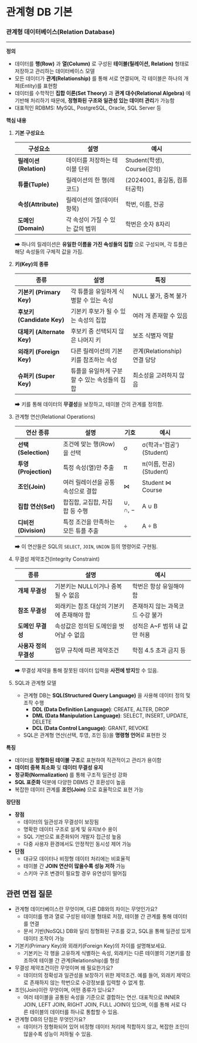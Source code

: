 # 관계형 DB 기본

### 관계형 데이터베이스(Relation Database)

---

**정의**

- 데이터를 **행(Row)** 과 **열(Column)** 로 구성된 **테이블(릴레이션, Relation)** 형태로 저장하고 관리하는 데이터베이스 모델
- 모든 데이터가 **관계(Relationship)** 를 통해 서로 연결되며,
  각 테이블은 하나의 개체(Entity)를 표현함
- 데이터를 수학적인 **집합 이론(Set Theory)** 과 **관계 대수(Relational Algebra)** 에 기반해 처리하기 때문에, **정형화된 구조와 일관성 있는 데이터 관리**가 가능함
- 대표적인 RDBMS: MySQL, PostgreSQL, Oracle, SQL Server 등

**핵심 내용**

1. **기본 구성요소**

   | 구성요소               | 설명                             | 예시                          |
   | ---------------------- | -------------------------------- | ----------------------------- |
   | **릴레이션(Relation)** | 데이터를 저장하는 테이블 단위    | Student(학생), Course(강의)   |
   | **튜플(Tuple)**        | 릴레이션의 한 행(레코드)         | (2024001, 홍길동, 컴퓨터공학) |
   | **속성(Attribute)**    | 릴레이션의 열(데이터 항목)       | 학번, 이름, 전공              |
   | **도메인(Domain)**     | 각 속성이 가질 수 있는 값의 범위 | 학번은 숫자 8자리             |

   ➡ 하나의 릴레이션은 **유일한 이름을 가진 속성들의 집합** 으로 구성되며, 각 튜플은 해당 속성들의 구체적 값을 가짐.

2. **키(Key)의 종류**

   | 종류                       | 설명                                         | 특징                         |
   | -------------------------- | -------------------------------------------- | ---------------------------- |
   | **기본키 (Primary Key)**   | 각 튜플을 유일하게 식별할 수 있는 속성       | NULL 불가, 중복 불가         |
   | **후보키 (Candidate Key)** | 기본키 후보가 될 수 있는 속성의 집합         | 여러 개 존재할 수 있음       |
   | **대체키 (Alternate Key)** | 후보키 중 선택되지 않은 나머지 키            | 보조 식별자 역할             |
   | **외래키 (Foreign Key)**   | 다른 릴레이션의 기본키를 참조하는 속성       | 관계(Relationship) 연결 담당 |
   | **슈퍼키 (Super Key)**     | 튜플을 유일하게 구분할 수 있는 속성들의 집합 | 최소성을 고려하지 않음       |

   ➡ 키를 통해 데이터의 **무결성**을 보장하고, 테이블 간의 관계를 정의함.

3. 관계형 연산(Relational Operations)

   | 연산 종류            | 설명                                | 기호    | 예시                    |
   | -------------------- | ----------------------------------- | ------- | ----------------------- |
   | **선택(Selection)**  | 조건에 맞는 행(Row)을 선택          | σ       | σ(학과='컴공')(Student) |
   | **투영(Projection)** | 특정 속성(열)만 추출                | π       | π(이름, 전공)(Student)  |
   | **조인(Join)**       | 여러 릴레이션을 공통 속성으로 결합  | ⋈       | Student ⋈ Course        |
   | **집합 연산(Set)**   | 합집합, 교집합, 차집합 등 수행      | ∪, ∩, − | A ∪ B                   |
   | **디비전(Division)** | 특정 조건을 만족하는 모든 튜플 추출 | ÷       | A ÷ B                   |

   ➡ 이 연산들은 SQL의 `SELECT`, `JOIN`, `UNION` 등의 명령어로 구현됨.

4. 무결성 제약조건(Integrity Constraint)

   | 종류                   | 설명                                      | 예시                             |
   | ---------------------- | ----------------------------------------- | -------------------------------- |
   | **개체 무결성**        | 기본키는 NULL이거나 중복될 수 없음        | 학번은 항상 유일해야 함          |
   | **참조 무결성**        | 외래키는 참조 대상의 기본키에 존재해야 함 | 존재하지 않는 과목코드 수강 불가 |
   | **도메인 무결성**      | 속성값은 정의된 도메인을 벗어날 수 없음   | 성적은 A~F 범위 내 값만 허용     |
   | **사용자 정의 무결성** | 업무 규칙에 따른 제약조건                 | 학점 4.5 초과 금지 등            |

   ➡ 무결성 제약을 통해 잘못된 데이터 입력을 **사전에 방지**할 수 있음.

5. SQL과 관계형 모델
   - 관계형 DB는 **SQL(Structured Query Language)** 을 사용해 데이터 정의 및 조작 수행
     - **DDL (Data Definition Language)**: CREATE, ALTER, DROP
     - **DML (Data Manipulation Language)**: SELECT, INSERT, UPDATE, DELETE
     - **DCL (Data Control Language)**: GRANT, REVOKE
   - SQL은 관계형 연산(선택, 투영, 조인 등)을 **명령형 언어**로 표현한 것

**특징**

- 데이터를 **정형화된 테이블 구조**로 표현하여 직관적이고 관리가 용이함
- **데이터 중복 최소화** 및 **데이터 무결성 유지**
- **정규화(Normalization)** 를 통해 구조적 일관성 강화
- **SQL 표준화** 덕분에 다양한 DBMS 간 호환성이 높음
- 복잡한 데이터 관계를 **조인(Join)** 으로 효율적으로 표현 가능

**장단점**

- **장점**
  - 데이터의 일관성과 무결성이 보장됨
  - 명확한 데이터 구조로 설계 및 유지보수 용이
  - SQL 기반으로 표준화되어 개발자 접근성 높음
  - 다중 사용자 환경에서도 안정적인 동시성 제어 가능
- **단점**
  - 대규모 데이터나 비정형 데이터 처리에는 비효율적
  - 테이블 간 **JOIN 연산이 많을수록 성능 저하** 가능
  - 스키마 구조 변경이 필요할 경우 유연성이 떨어짐

## 관련 면접 질문

- 관계형 데이터베이스란 무엇이며, 다른 DB와의 차이는 무엇인가요?
  - 데이터를 행과 열로 구성된 테이블 형태로 저장, 테이블 간 관계를 통해 데이터를 연결
  - 문서 기반(NoSQL) DB와 달리 정형화된 구조를 갖고, SQL을 통해 일관성 있게 데이터 조작이 가능
- 기본키(Primary Key)와 외래키(Foreign Key)의 차이를 설명해보세요.
  - 기본키는 각 행을 고유하게 식별하는 속성, 외래키는 다른 테이블의 기본키를 참조하여 테이블 간 관계(Relationship)를 형성
- 무결성 제약조건이란 무엇이며 왜 필요한가요?
  - 데이터의 정확성과 일관성을 보장하기 위한 제약조건. 예를 들어, 외래키 제약으로 존재하지 않는 학번으로 수강정보를 입력할 수 없게 함.
- 조인(Join)이란 무엇이며, 어떤 종류가 있나요?
  - 여러 테이블을 공통된 속성을 기준으로 결합하는 연산. 대표적으로 INNER JOIN, LEFT JOIN, RIGHT JOIN, FULL JOIN이 있으며, 이를 통해 서로 다른 테이블의 데이터를 하나로 통합할 수 있음.
- 관계형 DB의 단점은 무엇인가요?
  - 데이터가 정형화되어 있어 비정형 데이터 처리에 적합하지 않고, 복잡한 조인이 많을수록 성능이 저하될 수 있음.
